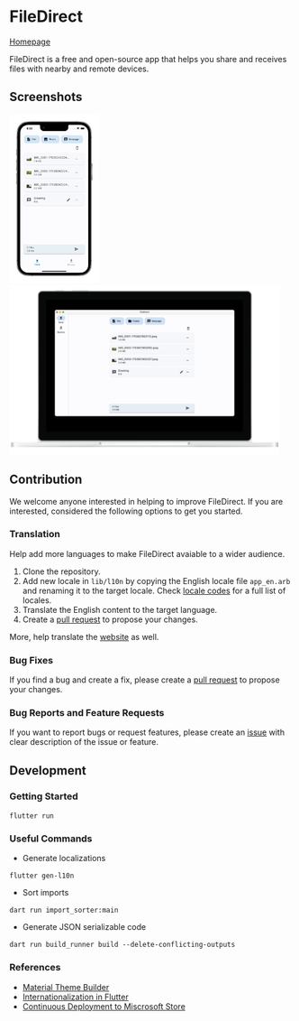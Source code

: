 # FileDirect

[Homepage](https://filedirect.zeroblue.xyz/)

FileDirect is a free and open-source app that helps you share and receives files with nearby and remote devices.

## Screenshots

<img src="assets/screenshot/mobile.png" alt="mobile" height="300"/> <img src="assets/screenshot/desktop.png" alt="mobile" height="300"/>

## Contribution

We welcome anyone interested in helping to improve FileDirect. If you are interested, considered the following options to get you started.

### Translation

Help add more languages to make FileDirect avaiable to a wider audience.

1. Clone the repository.
2. Add new locale in `lib/l10n` by copying the English locale file `app_en.arb` and renaming it to the target locale. Check [locale codes](https://saimana.com/list-of-country-locale-code/) for a full list of locales.
3. Translate the English content to the target language.
4. Create a [pull request](https://docs.github.com/en/pull-requests/collaborating-with-pull-requests/proposing-changes-to-your-work-with-pull-requests) to propose your changes.

More, help translate the [website](https://github.com/ZeroBlueXYZ/FileDirect-Website) as well.

### Bug Fixes

If you find a bug and create a fix, please create a [pull request](https://docs.github.com/en/pull-requests/collaborating-with-pull-requests/proposing-changes-to-your-work-with-pull-requests) to propose your changes.

### Bug Reports and Feature Requests

If you want to report bugs or request features, please create an [issue](https://github.com/ZeroBlueXYZ/FileDirect/issues) with clear description of the issue or feature.

## Development

### Getting Started

```
flutter run
```

### Useful Commands
- Generate localizations
```
flutter gen-l10n
```
- Sort imports
```
dart run import_sorter:main
```
- Generate JSON serializable code
```
dart run build_runner build --delete-conflicting-outputs
```

### References
- [Material Theme Builder](https://m3.material.io/theme-builder)
- [Internationalization in Flutter](https://docs.flutter.dev/ui/accessibility-and-localization/internationalization)
- [Continuous Deployment to Miscrosoft Store](https://docs.flutter.dev/deployment/windows#github-actions-cicd)
